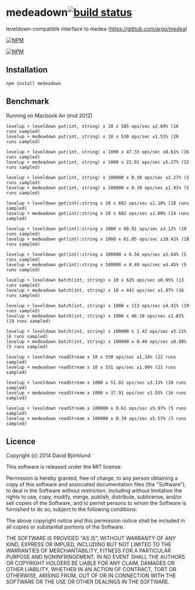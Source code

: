 # medeadown[![build status](https://secure.travis-ci.org/kesla/medeadown.svg)](http://travis-ci.org/kesla/medeadown)

leveldown-compatible interface to medea (https://github.com/argo/medea)

[![NPM](https://nodei.co/npm/medeadown.png?downloads&stars)](https://nodei.co/npm/medeadown/)

[![NPM](https://nodei.co/npm-dl/medeadown.png)](https://nodei.co/npm/medeadown/)

## Installation

```
npm install medeadown
```

## Benchmark

Running on Macbook Air (mid 2012)

```
levelup + leveldown put(int, string) x 10 x 585 ops/sec ±2.09% (16 runs sampled)
levelup + medeadown put(int, string) x 10 x 530 ops/sec ±1.53% (20 runs sampled)

levelup + leveldown put(int, string) x 1000 x 47.33 ops/sec ±8.61% (16 runs sampled)
levelup + medeadown put(int, string) x 1000 x 22.01 ops/sec ±5.27% (15 runs sampled)

levelup + leveldown put(int, string) x 100000 x 0.50 ops/sec ±3.27% (5 runs sampled)
levelup + medeadown put(int, string) x 100000 x 0.19 ops/sec ±1.91% (5 runs sampled)

levelup + leveldown get(int):string x 10 x 602 ops/sec ±1.18% (18 runs sampled)
levelup + medeadown get(int):string x 10 x 602 ops/sec ±1.09% (14 runs sampled)

levelup + leveldown get(int):string x 1000 x 60.91 ops/sec ±3.12% (19 runs sampled)
levelup + medeadown get(int):string x 1000 x 61.05 ops/sec ±10.42% (18 runs sampled)

levelup + leveldown get(int):string x 100000 x 0.56 ops/sec ±5.64% (5 runs sampled)
levelup + medeadown get(int):string x 100000 x 0.49 ops/sec ±4.45% (5 runs sampled)

levelup + leveldown batch(int, string) x 10 x 625 ops/sec ±0.95% (13 runs sampled)
levelup + medeadown batch(int, string) x 10 x 442 ops/sec ±1.97% (16 runs sampled)

levelup + leveldown batch(int, string) x 1000 x 113 ops/sec ±4.41% (19 runs sampled)
levelup + medeadown batch(int, string) x 1000 x 46.10 ops/sec ±1.81% (19 runs sampled)

levelup + leveldown batch(int, string) x 100000 x 1.42 ops/sec ±5.11% (6 runs sampled)
levelup + medeadown batch(int, string) x 100000 x 0.40 ops/sec ±0.98% (5 runs sampled)

levelup + leveldown readStream x 10 x 550 ops/sec ±1.14% (22 runs sampled)
levelup + medeadown readStream x 10 x 531 ops/sec ±1.80% (21 runs sampled)

levelup + leveldown readStream x 1000 x 51.02 ops/sec ±3.13% (20 runs sampled)
levelup + medeadown readStream x 1000 x 37.91 ops/sec ±1.55% (16 runs sampled)

levelup + leveldown readStream x 100000 x 0.61 ops/sec ±5.97% (5 runs sampled)
levelup + medeadown readStream x 100000 x 0.39 ops/sec ±5.57% (5 runs sampled)
```

## Licence

Copyright (c) 2014 David Björklund

This software is released under the MIT license:

Permission is hereby granted, free of charge, to any person obtaining a copy
of this software and associated documentation files (the "Software"), to deal
in the Software without restriction, including without limitation the rights
to use, copy, modify, merge, publish, distribute, sublicense, and/or sell
copies of the Software, and to permit persons to whom the Software is
furnished to do so, subject to the following conditions:

The above copyright notice and this permission notice shall be included in
all copies or substantial portions of the Software.

THE SOFTWARE IS PROVIDED "AS IS", WITHOUT WARRANTY OF ANY KIND, EXPRESS OR
IMPLIED, INCLUDING BUT NOT LIMITED TO THE WARRANTIES OF MERCHANTABILITY,
FITNESS FOR A PARTICULAR PURPOSE AND NONINFRINGEMENT. IN NO EVENT SHALL THE
AUTHORS OR COPYRIGHT HOLDERS BE LIABLE FOR ANY CLAIM, DAMAGES OR OTHER
LIABILITY, WHETHER IN AN ACTION OF CONTRACT, TORT OR OTHERWISE, ARISING FROM,
OUT OF OR IN CONNECTION WITH THE SOFTWARE OR THE USE OR OTHER DEALINGS IN
THE SOFTWARE.

